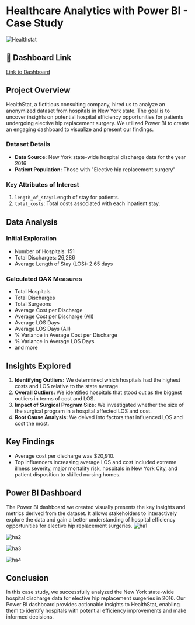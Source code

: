 # Healthcare Analytics with Power BI - Case Study

![Healthstat](https://github.com/sulaiman013/My-Personal-Projects/assets/55143390/893d27d2-f823-432d-a7ca-b70ed2780ce4)

## 🔗 Dashboard Link
[Link to Dashboard](https://lnkd.in/eAdyVfkC)


## Project Overview

HealthStat, a fictitious consulting company, hired us to analyze an anonymized dataset from hospitals in New York state. The goal is to uncover insights on potential hospital efficiency opportunities for patients undergoing elective hip replacement surgery. We utilized Power BI to create an engaging dashboard to visualize and present our findings.

### Dataset Details

- **Data Source:** New York state-wide hospital discharge data for the year 2016
- **Patient Population:** Those with "Elective hip replacement surgery"

### Key Attributes of Interest

1. `length_of_stay`: Length of stay for patients.
2. `total_costs`: Total costs associated with each inpatient stay.

## Data Analysis

### Initial Exploration

- Number of Hospitals: 151
- Total Discharges: 26,286
- Average Length of Stay (LOS): 2.65 days

### Calculated DAX Measures

- Total Hospitals
- Total Discharges
- Total Surgeons
- Average Cost per Discharge
- Average Cost per Discharge (All)
- Average LOS Days
- Average LOS Days (All)
- % Variance in Average Cost per Discharge
- % Variance in Average LOS Days
- and more

## Insights Explored

1. **Identifying Outliers:** We determined which hospitals had the highest costs and LOS relative to the state average.
2. **Overall Outliers:** We identified hospitals that stood out as the biggest outliers in terms of cost and LOS.
3. **Impact of Surgical Program Size:** We investigated whether the size of the surgical program in a hospital affected LOS and cost.
4. **Root Cause Analysis:** We delved into factors that influenced LOS and cost the most.

## Key Findings

- Average cost per discharge was $20,910.
- Top influencers increasing average LOS and cost included extreme illness severity, major mortality risk, hospitals in New York City, and patient disposition to skilled nursing homes.

## Power BI Dashboard

The Power BI dashboard we created visually presents the key insights and metrics derived from the dataset. It allows stakeholders to interactively explore the data and gain a better understanding of hospital efficiency opportunities for elective hip replacement surgeries.
![ha1](https://github.com/sulaiman013/My-Personal-Projects/assets/55143390/3f8d1c89-c5dc-4714-992e-690baf40e9ca)

![ha2](https://github.com/sulaiman013/My-Personal-Projects/assets/55143390/af1b57af-711d-4665-8e98-ef8224bf70cf)

![ha3](https://github.com/sulaiman013/My-Personal-Projects/assets/55143390/756e1010-fd7a-4608-8760-5cff35c09f80)

![ha4](https://github.com/sulaiman013/My-Personal-Projects/assets/55143390/c9ff773d-24dc-40dd-abb0-a055286a7ad0)

## Conclusion

In this case study, we successfully analyzed the New York state-wide hospital discharge data for elective hip replacement surgeries in 2016. Our Power BI dashboard provides actionable insights to HealthStat, enabling them to identify hospitals with potential efficiency improvements and make informed decisions.
